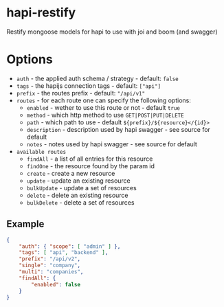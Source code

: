 # hapi-restify
Restify mongoose models for hapi to use with joi and boom (and swagger)

# Options
* `auth` - the applied auth schema / strategy -  default: `false`
* `tags` - the hapijs connection tags - default: `["api"]`
* `prefix` - the routes prefix - default: `"/api/v1"`
* `routes` - for each route one can specify the following options:
    * `enabled` - wether to use this route or not - default `true`
    * `method` - which http method to use `GET|POST|PUT|DELETE`
    * `path` - which path to use - default `${prefix}/${resource}</{id}>`
    * `description` - description used by hapi swagger - see source for default
    * `notes` - notes used by hapi swagger - see source for default
* `available routes`
    * `findAll` - a list of all entries for this resource
    * `findOne` - the resource found by the param id
    * `create` - create a new resource
    * `update` - update an existing resource
    * `bulkUpdate` - update a set of resources
    * `delete` - delete an existing resource
    * `bulkDelete` - delete a set of resources

## Example
```json
{
    "auth": { "scope": [ "admin" ] },
    "tags": [ "api", "backend" ],
    "prefix": "/api/v2",
    "single": "company",
    "multi": "companies",
    "findAll": {
        "enabled": false
    }
}
```